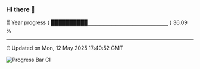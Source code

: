 ### Hi there 👋

⏳ Year progress { ██████████▁▁▁▁▁▁▁▁▁▁▁▁▁▁▁▁▁▁▁▁ } 36.09 %

---

⏰ Updated on Mon, 12 May 2025 17:40:52 GMT

![Progress Bar CI](https://github.com/IshwaranRudhara/GIT-ACTION/workflows/Progress%20Bar%20CI/badge.svg)
